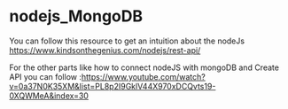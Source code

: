 # nodejs_MongoDB


You can follow this resource to get an intuition about the nodeJs   https://www.kindsonthegenius.com/nodejs/rest-api/

For the other parts like how to connect nodeJS with mongoDB and Create API you can follow :https://www.youtube.com/watch?v=0a37N0K35XM&list=PL8p2I9GklV44X970xDCQvts19-0XQWMeA&index=30
